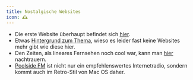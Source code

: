 ```yaml
---
title: Nostalgische Websites
icon: 🕰
---
```


- Die erste Website überhaupt befindet sich [hier](http://info.cern.ch/hypertext/WWW/TheProject.html).
- Etwas [Hintergrund zum Thema](https://stackingthebricks.com/how-blogs-broke-the-web), wieso es leider fast keine Websites mehr gibt wie diese hier.
- Den Zeiten, als lineares Fernsehen noch cool war, kann man [hier](https://my90stv.com) nachtrauern.
- [Poolside FM](https://poolside.fm) ist nicht nur ein empfehlenswertes Internetradio, sondern kommt auch im Retro-Stil von Mac OS daher.
